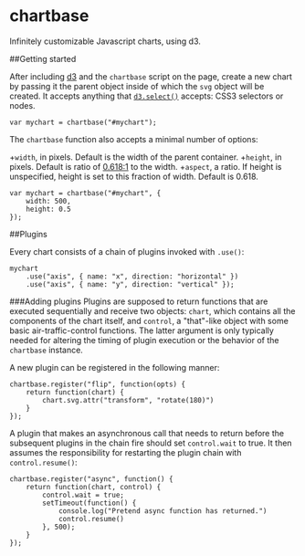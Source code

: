 chartbase
=========

Infinitely customizable Javascript charts, using d3. 

##Getting started

After including [d3](https://github.com/mbostock/d3) and the `chartbase` script on the page, create a new chart by passing it the parent object inside of which the `svg` object will be created. It accepts anything that [`d3.select()`](https://github.com/mbostock/d3/wiki/Selections) accepts: CSS3 selectors or nodes.

	var mychart = chartbase("#mychart");

The `chartbase` function also accepts a minimal number of options:

+`width`, in pixels. Default is the width of the parent container.
+`height`, in pixels. Default is ratio of [0.618:1](http://en.wikipedia.org/wiki/Golden_ratio) to the width.
+`aspect`, a ratio. If height is unspecified, height is set to this fraction of width. Default is 0.618.

	var mychart = chartbase("#mychart", {
        width: 500,
        height: 0.5
    });

##Plugins

Every chart consists of a chain of plugins invoked with `.use()`:

	mychart
		.use("axis", { name: "x", direction: "horizontal" })
		.use("axis", { name: "y", direction: "vertical" });

###Adding plugins
Plugins are supposed to return functions that are executed sequentially and receive two objects: `chart`, which contains all the components of the chart itself, and `control`, a "that"-like object with some basic air-traffic-control functions. The latter argument is only typically needed for altering the timing of plugin execution or the behavior of the `chartbase` instance.

A new plugin can be registered in the following manner:

	chartbase.register("flip", function(opts) {		
		return function(chart) {
			chart.svg.attr("transform", "rotate(180)")
		}
	});

A plugin that makes an asynchronous call that needs to return before the subsequent plugins in the chain fire should set `control.wait` to true. It then assumes the responsibility for restarting the plugin chain with `control.resume()`:

	chartbase.register("async", function() {		
		return function(chart, control) {
			control.wait = true;
	        setTimeout(function() {
	            console.log("Pretend async function has returned.")
	            control.resume()
	        }, 500);
      	}
	});